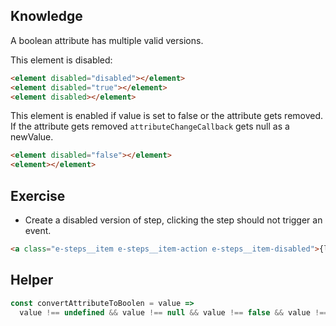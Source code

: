 ## Knowledge

A boolean attribute has multiple valid versions.

This element is disabled:

```html
<element disabled="disabled"></element>
<element disabled="true"></element>
<element disabled></element>
```

This element is enabled if value is set to false or the attribute gets removed. If the attribute gets removed `attributeChangeCallback` gets null as a newValue.

```html
<element disabled="false"></element>
<element></element>
```

## Exercise
- Create a disabled version of step, clicking the step should not trigger an event.

```html
<a class="e-steps__item e-steps__item-action e-steps__item-disabled">{label}</a>
```

## Helper

```js
const convertAttributeToBoolen = value =>
  value !== undefined && value !== null && value !== false && value !== 'false';
```
